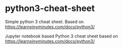 # python3-cheat-sheet
Simple python 3 cheat sheet. Based on https://learnxinyminutes.com/docs/python3/

Jupyter notebook based Python 3 cheat sheet based on https://learnxinyminutes.com/docs/python3/
